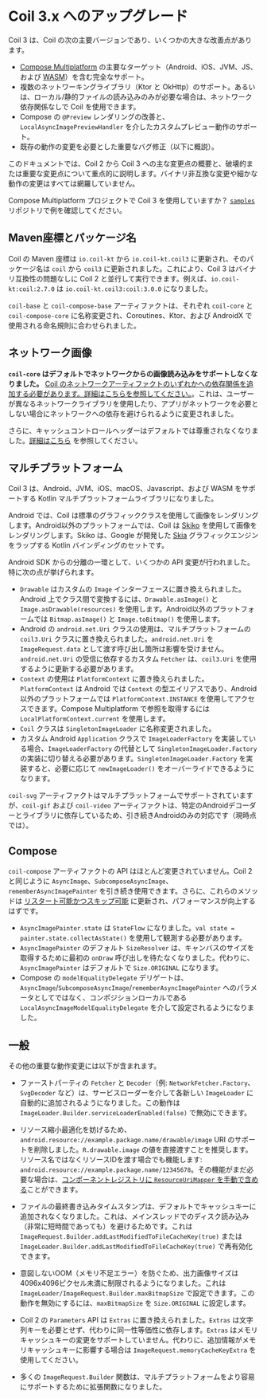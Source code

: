 # Coil 3.x へのアップグレード

Coil 3 は、Coil の次の主要バージョンであり、いくつかの大きな改善点があります。

-   [Compose Multiplatform](https://www.jetbrains.com/lp/compose-multiplatform/) の主要なターゲット（Android、iOS、JVM、JS、および [WASM](https://coil-kt.github.io/coil/sample/)）を含む完全なサポート。
-   複数のネットワーキングライブラリ（Ktor と OkHttp）のサポート。あるいは、ローカル/静的ファイルの読み込みのみが必要な場合は、ネットワーク依存関係なしで Coil を使用できます。
-   Compose の `@Preview` レンダリングの改善と、`LocalAsyncImagePreviewHandler` を介したカスタムプレビュー動作のサポート。
-   既存の動作の変更を必要とした重要なバグ修正（以下に概説）。

このドキュメントでは、Coil 2 から Coil 3 への主な変更点の概要と、破壊的または重要な変更点について重点的に説明します。バイナリ非互換な変更や細かな動作の変更はすべては網羅していません。

Compose Multiplatform プロジェクトで Coil 3 を使用していますか？ [`samples`](https://github.com/coil-kt/coil/tree/3.x/samples/compose) リポジトリで例を確認してください。

## Maven座標とパッケージ名

Coil の Maven 座標は `io.coil-kt` から `io.coil-kt.coil3` に更新され、そのパッケージ名は `coil` から `coil3` に更新されました。これにより、Coil 3 はバイナリ互換性の問題なしに Coil 2 と並行して実行できます。例えば、`io.coil-kt:coil:2.7.0` は `io.coil-kt.coil3:coil:3.0.0` になりました。

`coil-base` と `coil-compose-base` アーティファクトは、それぞれ `coil-core` と `coil-compose-core` に名称変更され、Coroutines、Ktor、および AndroidX で使用される命名規則に合わせられました。

## ネットワーク画像

**`coil-core` はデフォルトでネットワークからの画像読み込みをサポートしなくなりました。** [Coil のネットワークアーティファクトのいずれかへの依存関係を追加する必要があります。詳細はこちらを参照してください。](network.md)。これは、ユーザーが異なるネットワークライブラリを使用したり、アプリがネットワークを必要としない場合にネットワークへの依存を避けられるように変更されました。

さらに、キャッシュコントロールヘッダーはデフォルトでは尊重されなくなりました。[詳細はこちら](network.md) を参照してください。

## マルチプラットフォーム

Coil 3 は、Android、JVM、iOS、macOS、Javascript、および WASM をサポートする Kotlin マルチプラットフォームライブラリになりました。

Android では、Coil は標準のグラフィッククラスを使用して画像をレンダリングします。Android以外のプラットフォームでは、Coil は [Skiko](https://github.com/JetBrains/skiko) を使用して画像をレンダリングします。Skiko は、Google が開発した [Skia](https://github.com/google/skia) グラフィックエンジンをラップする Kotlin バインディングのセットです。

Android SDK からの分離の一環として、いくつかの API 変更が行われました。特に次の点が挙げられます。

-   `Drawable` はカスタムの `Image` インターフェースに置き換えられました。Android 上でクラス間で変換するには、`Drawable.asImage()` と `Image.asDrawable(resources)` を使用します。Android以外のプラットフォームでは `Bitmap.asImage()` と `Image.toBitmap()` を使用します。
-   Android の `android.net.Uri` クラスの使用は、マルチプラットフォームの `coil3.Uri` クラスに置き換えられました。`android.net.Uri` を `ImageRequest.data` として渡す呼び出し箇所は影響を受けません。`android.net.Uri` の受信に依存するカスタム `Fetcher` は、`coil3.Uri` を使用するように更新する必要があります。
-   `Context` の使用は `PlatformContext` に置き換えられました。`PlatformContext` は Android では `Context` の型エイリアスであり、Android以外のプラットフォームでは `PlatformContext.INSTANCE` を使用してアクセスできます。Compose Multiplatform で参照を取得するには `LocalPlatformContext.current` を使用します。
-   `Coil` クラスは `SingletonImageLoader` に名称変更されました。
-   カスタム Android `Application` クラスで `ImageLoaderFactory` を実装している場合、`ImageLoaderFactory` の代替として `SingletonImageLoader.Factory` の実装に切り替える必要があります。`SingletonImageLoader.Factory` を実装すると、必要に応じて `newImageLoader()` をオーバーライドできるようになります。

`coil-svg` アーティファクトはマルチプラットフォームでサポートされていますが、`coil-gif` および `coil-video` アーティファクトは、特定のAndroidデコーダーとライブラリに依存しているため、引き続きAndroidのみの対応です（現時点では）。

## Compose

`coil-compose` アーティファクトの API はほとんど変更されていません。Coil 2 と同じように `AsyncImage`、`SubcomposeAsyncImage`、`rememberAsyncImagePainter` を引き続き使用できます。さらに、これらのメソッドは [リスタート可能かつスキップ可能](https://developer.android.com/jetpack/compose/performance/stability) に更新され、パフォーマンスが向上するはずです。

-   `AsyncImagePainter.state` は `StateFlow` になりました。`val state = painter.state.collectAsState()` を使用して観測する必要があります。
-   `AsyncImagePainter` のデフォルト `SizeResolver` は、キャンバスのサイズを取得するために最初の `onDraw` 呼び出しを待たなくなりました。代わりに、`AsyncImagePainter` はデフォルトで `Size.ORIGINAL` になります。
-   Compose の `modelEqualityDelegate` デリゲートは、`AsyncImage`/`SubcomposeAsyncImage`/`rememberAsyncImagePainter` へのパラメータとしてではなく、コンポジションローカルである `LocalAsyncImageModelEqualityDelegate` を介して設定されるようになりました。

## 一般

その他の重要な動作変更には以下が含まれます。

-   ファーストパーティの `Fetcher` と `Decoder`（例: `NetworkFetcher.Factory`、`SvgDecoder` など）は、サービスローダーを介して各新しい `ImageLoader` に自動的に追加されるようになりました。この動作は `ImageLoader.Builder.serviceLoaderEnabled(false)` で無効にできます。
-   リソース縮小最適化を妨げるため、`android.resource://example.package.name/drawable/image` URI のサポートを削除しました。`R.drawable.image` の値を直接渡すことを推奨します。リソース名ではなくリソースIDを渡す場合でも機能します: `android.resource://example.package.name/12345678`。その機能がまだ必要な場合は、[コンポーネントレジストリに `ResourceUriMapper` を手動で含める](https://github.com/coil-kt/coil/blob/da7d872e340430014dbc5136e35eb62f9b17662e/coil-core/src/androidInstrumentedTest/kotlin/coil3/map/ResourceUriMapper.kt)ことができます。
-   ファイルの最終書き込みタイムスタンプは、デフォルトでキャッシュキーに追加されなくなりました。これは、メインスレッドでのディスク読み込み（非常に短時間であっても）を避けるためです。これは `ImageRequest.Builder.addLastModifiedToFileCacheKey(true)` または `ImageLoader.Builder.addLastModifiedToFileCacheKey(true)` で再有効化できます。
-   意図しないOOM（メモリ不足エラー）を防ぐため、出力画像サイズは4096x4096ピクセル未満に制限されるようになりました。これは `ImageLoader/ImageRequest.Builder.maxBitmapSize` で設定できます。この動作を無効にするには、`maxBitmapSize` を `Size.ORIGINAL` に設定します。
-   Coil 2 の `Parameters` API は `Extras` に置き換えられました。`Extras` は文字列キーを必要とせず、代わりに同一性等価性に依存します。`Extras` はメモリキャッシュキーの変更をサポートしていません。代わりに、追加情報がメモリキャッシュキーに影響する場合は `ImageRequest.memoryCacheKeyExtra` を使用してください。
-   多くの `ImageRequest.Builder` 関数は、マルチプラットフォームをより容易にサポートするために拡張関数になりました。

    ```